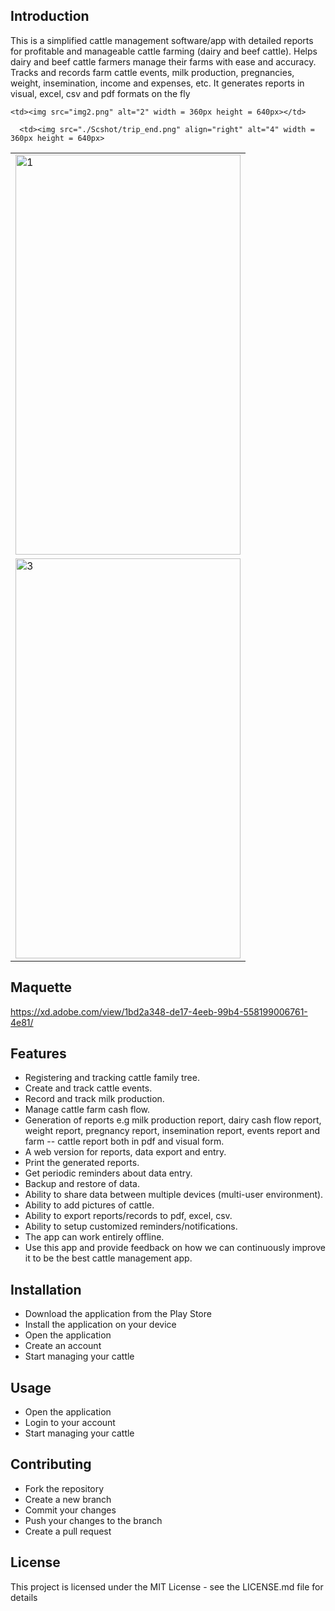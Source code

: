 ## Introduction

This is a simplified cattle management software/app with detailed reports for profitable and manageable cattle farming (dairy and beef cattle).
Helps dairy and beef cattle farmers manage their farms with ease and accuracy. Tracks and records farm cattle events, milk production, pregnancies, weight, insemination, income and expenses, etc. It generates reports in visual, excel, csv and pdf formats on the fly

<table>
  <tr>
    <td> <img src="img1.png"  alt="1" width = 360px height = 640px ></td>

    <td><img src="img2.png" alt="2" width = 360px height = 640px></td>
   </tr> 
   <tr>
      <td><img src="./Scshot/cab_arrived.png" alt="3" width = 360px height = 640px></td>

      <td><img src="./Scshot/trip_end.png" align="right" alt="4" width = 360px height = 640px>
  </td>
  </tr>
</table>

## Maquette

https://xd.adobe.com/view/1bd2a348-de17-4eeb-99b4-558199006761-4e81/

## Features

- Registering and tracking cattle family tree.
- Create and track cattle events.
- Record and track milk production.
- Manage cattle farm cash flow.
- Generation of reports e.g milk production report, dairy cash flow report, weight report, pregnancy report, insemination report, events report and farm -- cattle report both in pdf and visual form.
- A web version for reports, data export and entry.
- Print the generated reports.
- Get periodic reminders about data entry.
- Backup and restore of data.
- Ability to share data between multiple devices (multi-user environment).
- Ability to add pictures of cattle.
- Ability to export reports/records to pdf, excel, csv.
- Ability to setup customized reminders/notifications.
- The app can work entirely offline.
- Use this app and provide feedback on how we can continuously improve it to be the best cattle management app.

## Installation

- Download the application from the Play Store
- Install the application on your device
- Open the application
- Create an account
- Start managing your cattle

## Usage

- Open the application
- Login to your account
- Start managing your cattle

## Contributing

- Fork the repository
- Create a new branch
- Commit your changes
- Push your changes to the branch
- Create a pull request

## License

This project is licensed under the MIT License - see the LICENSE.md file for details
